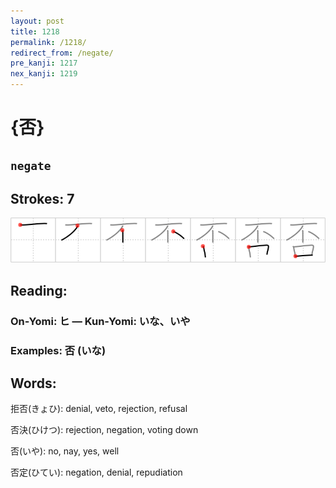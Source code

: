 ```yaml
---
layout: post
title: 1218
permalink: /1218/
redirect_from: /negate/
pre_kanji: 1217
nex_kanji: 1219
---
```


# {否}

## `negate`

## Strokes: 7

<div class="stroke"><img src="../images/E590A6.png" /></div>

## Reading:

### On-Yomi: ヒ &mdash; Kun-Yomi: いな、いや

### Examples: 否 (いな)

## Words:

拒否(きょひ): denial, veto, rejection, refusal

否決(ひけつ): rejection, negation, voting down

否(いや): no, nay, yes, well

否定(ひてい): negation, denial, repudiation
